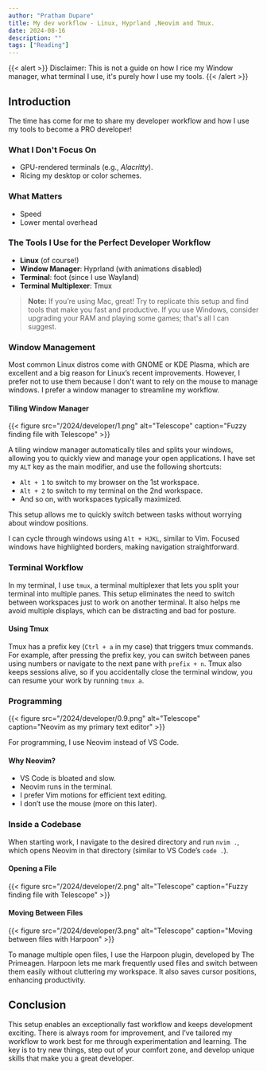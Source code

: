 ```yaml
---
author: "Pratham Dupare"
title: My dev workflow - Linux, Hyprland ,Neovim and Tmux.
date: 2024-08-16
description: ""
tags: ["Reading"]
---
```


{{< alert >}}
Disclaimer: This is not a guide on how I rice my Window manager, what terminal I use, it's purely how I use my tools.
{{< /alert >}}

## Introduction

The time has come for me to share my developer workflow and how I use my tools to become a PRO developer!

### What I Don't Focus On

- GPU-rendered terminals (e.g., _Alacritty_).
- Ricing my desktop or color schemes.

### What Matters

- Speed
- Lower mental overhead

### The Tools I Use for the Perfect Developer Workflow

- **Linux** (of course!)
- **Window Manager**: Hyprland (with animations disabled)
- **Terminal**: foot (since I use Wayland)
- **Terminal Multiplexer**: Tmux

> **Note:** If you’re using Mac, great! Try to replicate this setup and find tools that make you fast and productive. If you use Windows, consider upgrading your RAM and playing some games; that's all I can suggest.

### Window Management

Most common Linux distros come with GNOME or KDE Plasma, which are excellent and a big reason for Linux’s recent improvements. However, I prefer not to use them because I don't want to rely on the mouse to manage windows. I prefer a window manager to streamline my workflow.

#### Tiling Window Manager

{{< figure
    src="/2024/developer/1.png"
    alt="Telescope"
    caption="Fuzzy finding file with Telescope"
    >}}

A tiling window manager automatically tiles and splits your windows, allowing you to quickly view and manage your open applications. I have set my `ALT` key as the main modifier, and use the following shortcuts:

- `Alt + 1` to switch to my browser on the 1st workspace.
- `Alt + 2` to switch to my terminal on the 2nd workspace.
- And so on, with workspaces typically maximized.

This setup allows me to quickly switch between tasks without worrying about window positions.

I can cycle through windows using `Alt + HJKL`, similar to Vim. Focused windows have highlighted borders, making navigation straightforward.

### Terminal Workflow

In my terminal, I use `tmux`, a terminal multiplexer that lets you split your terminal into multiple panes. This setup eliminates the need to switch between workspaces just to work on another terminal. It also helps me avoid multiple displays, which can be distracting and bad for posture.

#### Using Tmux

Tmux has a prefix key (`Ctrl + a` in my case) that triggers tmux commands. For example, after pressing the prefix key, you can switch between panes using numbers or navigate to the next pane with `prefix + n`. Tmux also keeps sessions alive, so if you accidentally close the terminal window, you can resume your work by running `tmux a`.

### Programming

{{< figure
    src="/2024/developer/0.9.png"
    alt="Telescope"
    caption="Neovim as my primary text editor"
    >}}

For programming, I use Neovim instead of VS Code.

#### Why Neovim?

- VS Code is bloated and slow.
- Neovim runs in the terminal.
- I prefer Vim motions for efficient text editing.
- I don’t use the mouse (more on this later).

### Inside a Codebase

When starting work, I navigate to the desired directory and run `nvim .`, which opens Neovim in that directory (similar to VS Code’s `code .`).

#### Opening a File

{{< figure
    src="/2024/developer/2.png"
    alt="Telescope"
    caption="Fuzzy finding file with Telescope"
    >}}

#### Moving Between Files

{{< figure
    src="/2024/developer/3.png"
    alt="Telescope"
    caption="Moving between files with Harpoon"
    >}}

To manage multiple open files, I use the Harpoon plugin, developed by The Primeagen. Harpoon lets me mark frequently used files and switch between them easily without cluttering my workspace. It also saves cursor positions, enhancing productivity.

## Conclusion

This setup enables an exceptionally fast workflow and keeps development exciting. There is always room for improvement, and I’ve tailored my workflow to work best for me through experimentation and learning. The key is to try new things, step out of your comfort zone, and develop unique skills that make you a great developer.
